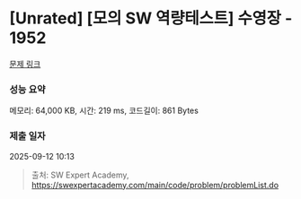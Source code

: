 # [Unrated] [모의 SW 역량테스트] 수영장 - 1952 

[문제 링크](https://swexpertacademy.com/main/code/problem/problemDetail.do?contestProbId=AV5PpFQaAQMDFAUq) 

### 성능 요약

메모리: 64,000 KB, 시간: 219 ms, 코드길이: 861 Bytes

### 제출 일자

2025-09-12 10:13



> 출처: SW Expert Academy, https://swexpertacademy.com/main/code/problem/problemList.do